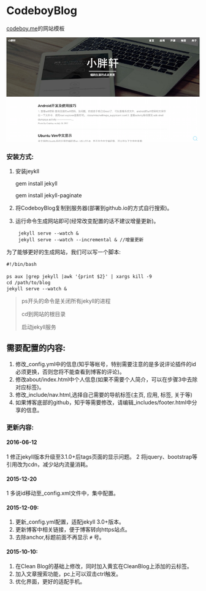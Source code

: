 # CodeboyBlog

[codeboy.me](http://codeboy.me)的网站模板

![网站截图](codeboy.me.png)

### 安装方式:

1. 安装jeykll

	gem install jekyll
	
	gem install jekyll-paginate

2. 将CodeboyBlog复制到服务器(部署到github.io的方式自行搜索)。
3. 运行命令生成网站即可(经常改变配置的话不建议增量更新)。
    
        jekyll serve --watch &
        jekyll serve --watch --incremental & //增量更新

为了能够更好的生成网站，我们可以写一个脚本:

    #!/bin/bash
    
    ps aux |grep jekyll |awk '{print $2}' | xargs kill -9
    cd /path/to/blog
    jekyll serve --watch &
    
    
> ps开头的命令是关闭所有jekyll的进程
>
> cd到网站的根目录
>
> 启动jekyll服务

## 需要配置的内容:
1. 修改_config.yml中的信息(知乎等帐号，特别需要注意的是多说评论插件的id必须更换，否则您将不能查看到博客的评论)。
2. 修改about/index.html中个人信息(如果不需要个人简介，可以在步骤3中去除对应标签)。
3. 修改_include/nav.html,选择自己需要的导航标签(主页, 应用, 标签, 关于等)
4. 如果博客底部的github，知乎等需要修改，请编辑_includes/footer.html中分享的信息。

### 更新内容:
#### 2016-06-12
1 修正jekyll版本升级至3.1.0+后tags页面的显示问题。
2 将jquery、bootstrap等引用改为cdn，减少站内流量消耗。

#### 2015-12-20
1 多说id移动至_config.xml文件中，集中配置。

#### 2015-12-09:

1. 更新_config.yml配置，适配jekyll 3.0+版本。
2. 更新博客中相关链接，便于博客转向https站点。
3. 去除anchor,标题前面不再显示 `#` 号。

#### 2015-10-10:

1. 在Clean Blog的基础上修改，同时加入黄玄在CleanBlog上添加的云标签。
2. 加入文章搜索功能，pc上可以双击ctrl触发。
3. 优化界面，更好的适配手机。
